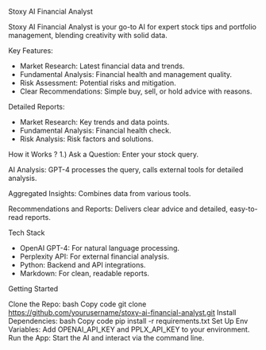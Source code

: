 Stoxy AI Financial Analyst

Stoxy AI Financial Analyst is your go-to AI for expert stock tips and portfolio management, blending creativity with solid data.

Key Features:

- Market Research: Latest financial data and trends.
- Fundamental Analysis: Financial health and management quality.
- Risk Assessment: Potential risks and mitigation.
- Clear Recommendations: Simple buy, sell, or hold advice with reasons.

Detailed Reports:
-  Market Research: Key trends and data points.
- Fundamental Analysis: Financial health check.
- Risk Analysis: Risk factors and solutions.

How it Works ?
1.) Ask a Question: Enter your stock query.

AI Analysis: GPT-4 processes the query, calls external tools for detailed analysis.

Aggregated Insights: Combines data from various tools.

Recommendations and Reports: Delivers clear advice and detailed, easy-to-read reports.


Tech Stack
- OpenAI GPT-4: For natural language processing.
- Perplexity API: For external financial analysis.
- Python: Backend and API integrations.
- Markdown: For clean, readable reports.

Getting Started

Clone the Repo:
bash
Copy code
git clone https://github.com/yourusername/stoxy-ai-financial-analyst.git
Install Dependencies:
bash
Copy code
pip install -r requirements.txt
Set Up Env Variables: Add OPENAI_API_KEY and PPLX_API_KEY to your environment.
Run the App: Start the AI and interact via the command line.
